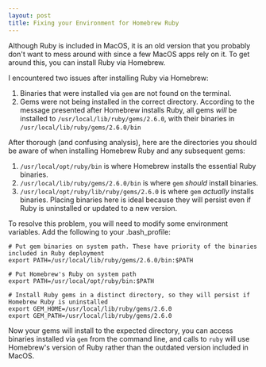 ```yaml
---
layout: post
title: Fixing your Environment for Homebrew Ruby
---
```


Although Ruby is included in MacOS, it is an old version that you probably don't want to mess around with since a few MacOS apps rely on it. To get around this, you can install Ruby via Homebrew.

I encountered two issues after installing Ruby via Homebrew:
1. Binaries that were installed via `gem` are not found on the terminal.
2. Gems were not being installed in the correct directory. According to the message presented after Homebrew installs Ruby, all gems *will* be installed to `/usr/local/lib/ruby/gems/2.6.0`, with their binaries in `/usr/local/lib/ruby/gems/2.6.0/bin`

After thorough (and confusing analysis), here are the directories you should be aware of when installing Homebrew Ruby and any subsequent gems:

1. `/usr/local/opt/ruby/bin` is where Homebrew installs the essential Ruby binaries.
1. `/usr/local/lib/ruby/gems/2.6.0/bin` is where `gem` *should* install binaries.
1. `/usr/local/opt/ruby/lib/ruby/gems/2.6.0` is where `gem` *actually* installs binaries. Placing binaries here is ideal because they will persist even if Ruby is uninstalled or updated to a new version.

To resolve this problem, you will need to modify some environment variables. Add the following to your .bash_profile:

```
# Put gem binaries on system path. These have priority of the binaries included in Ruby deployment
export PATH=/usr/local/lib/ruby/gems/2.6.0/bin:$PATH

# Put Homebrew's Ruby on system path
export PATH=/usr/local/opt/ruby/bin:$PATH

# Install Ruby gems in a distinct directory, so they will persist if Homebrew Ruby is uninstalled
export GEM_HOME=/usr/local/lib/ruby/gems/2.6.0
export GEM_PATH=/usr/local/lib/ruby/gems/2.6.0
```

Now your gems will install to the expected directory, you can access binaries installed via `gem` from the command line, and calls to `ruby` will use Homebrew's version of Ruby rather than the outdated version included in MacOS.
